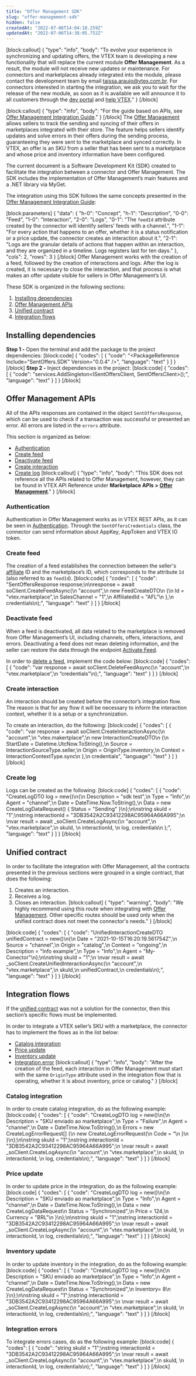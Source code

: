 ```yaml
---
title: "Offer Management SDK"
slug: "offer-management-sdk"
hidden: false
createdAt: "2022-07-06T14:04:18.259Z"
updatedAt: "2022-07-06T14:38:05.752Z"
---
```

[block:callout]
{
  "type": "info",
  "body": "To evolve your experience in synchronizing and updating offers, the VTEX team is developing a new functionality that will replace the current module **Offer Management**. As a result, the module will not receive new updates or maintenance.
  For connectors and marketplaces already integrated into the module, please contact the development team by email [taissa.araujo@vtex.com.br](taissa.araujo@vtex.com.br).
  For connectors interested in starting the integration, we ask you to wait for the release of the new module, as soon as it is available we will announce it to all customers through the [dev portal](https://developers.vtex.com/updates/release-notes) and [help VTEX](https://help.vtex.com/pt/en/announcements)."
}
[/block]

[block:callout]
{
  "type": "info",
  "body": "For the guide based on APIs, see [Offer Management Integration Guide](https://developers.vtex.com/vtex-rest-api/docs/sent-offers-integration-guide-connectors)."
}
[/block]
The [Offer Management](https://help.vtex.com/en/tutorial/offer-management--7MRb9S78aBdZjFGpbuffpE) allows sellers to track the sending and syncing of their offers in marketplaces integrated with their store. The feature helps sellers identify updates and solve errors in their offers during the sending process, guaranteeing they were sent to the marketplace and synced correctly.  In VTEX, an offer is an SKU from a seller that has been sent to a marketplace and whose price and inventory information have been configured. 

The current document is a Software Development Kit (SDK) created to facilitate the integration between a connector and Offer Management. The SDK includes the implementation of Offer Management’s main features and a .NET library via MyGet.

The integration using this SDK follows the same concepts presented in the [Offer Management Integration Guide](https://developers.vtex.com/vtex-rest-api/docs/sent-offers-integration-guide-connectors):

[block:parameters]
{
  "data": {
    "h-0": "Concept",
    "h-1": "Description",
    "0-0": "Feed",
    "1-0": "Interaction",
    "2-0": "Logs",
    "0-1": "The `feedId` attribute created by the connector will identify sellers’ feeds with a channel.",
    "1-1": "For every action that happens to an offer, whether it is a status notification or a price update, the connector creates an interaction about it.",
    "2-1": "Logs are the granular details of actions that happen within an interaction, and they are organized in a timeline. Logs registers last for ten days."
  },
  "cols": 2,
  "rows": 3
}
[/block]
Offer Management works with the creation of a feed, followed by the creation of interactions and logs. After the log is created, it is necessary to close the interaction, and that process is what makes an offer update visible for sellers in Offer Management’s UI.

These SDK is organized in the following sections:

1. [Installing dependencies](#installing-dependencies)
2. [Offer Management APIs](#offer-management-apis)
3. [Unified contract](#unified-contract)
4. [Integration flows](#integration-flows)

## Installing dependencies

**Step 1 -** Open the terminal and add the package to the project dependencies:
[block:code]
{
  "codes": [
    {
      "code": "<PackageReference Include=\"SentOffers.SDK\" Version=\"0.0.4\" />",
      "language": "text"
    }
  ]
}
[/block]
**Step 2 -** Inject dependencies in the project:
[block:code]
{
  "codes": [
    {
      "code": "services.AddSingleton<ISentOffersClient, SentOffersClient>();",
      "language": "text"
    }
  ]
}
[/block]
## Offer Management APIs

All of the APIs responses are contained in the object `SentOffersResponse`, which can be used to check if a transaction was successful or presented an error. All errors are listed in the `errors` attribute.

This section is organized as below:

- [Authentication](#authentication)
- [Create feed](#create-feed)
- [Deactivate feed](#deactivate-feed)
- [Create interaction](#create-interaction)
- [Create log](#create-log)
[block:callout]
{
  "type": "info",
  "body": "This SDK does not reference all the APIs related to Offer Management, however, they can be found in VTEX API Reference under **Marketplace APIs > [Offer Management](https://developers.vtex.com/vtex-rest-api/reference/createchannel)**."
}
[/block]
### Authentication

Authentication in Offer Management works as in VTEX REST APIs, as it can be seen in [Authentication](https://developers.vtex.com/docs/guides/getting-started-authentication). Through the `SentOffersCredentials` class, the connector can send information about AppKey, AppToken and VTEX IO token.

### Create feed

The creation of a feed establishes the connection between the seller's [affiliate](https://help.vtex.com/en/tutorial/configuring-affiliates--tutorials_187) ID and the marketplace’s ID, which corresponds to the attribute `Id` (also referred to as `feedId`).
[block:code]
{
  "codes": [
    {
      "code": "SentOffersResponse<FeedCreateResponseDto> response;\n\nresponse = await soClient.CreateFeedAsync(\n   \"account\",\n   new FeedCreateDTO\n   {\n      Id = \"vtex.marketplace\",\n      SalesChannel = \"1\",\n      AffiliatedId = \"AFL\"\n   },\n   credentials\n);",
      "language": "text"
    }
  ]
}
[/block]
### Deactivate feed

When a feed is deactivated, all data related to the marketplace is removed from Offer Management’s UI, including channels, offers, interactions, and errors. Deactivating a feed does not mean deleting information, and the seller can restore the data through the endpoint [Activate Feed](https://developers.vtex.com/vtex-rest-api/reference/create-feed).

In order to [delete a feed](https://developers.vtex.com/vtex-rest-api/reference/deactivate-feed), implement the code below:
[block:code]
{
  "codes": [
    {
      "code": "var response = await soClient.DeleteFeedAsync(\n   \"account\",\n   “vtex.marketplace”,\n   “credentials”\n);",
      "language": "text"
    }
  ]
}
[/block]
### Create interaction

An interaction should be created before the connector’s integration flow. The reason is that for any flow it will be necessary to inform the interaction context, whether it is a setup or a synchronization. 

To create an interaction, do the following:
[block:code]
{
  "codes": [
    {
      "code": "var response = await soClient.CreateInteractionAsync(\n  \"account\",\n  \"vtex.makertplace\",\n  new InteractionCreateDTO\n  {\n     StartDate = Datetime.UtcNow.ToString(),\n     Source =  InteractionSourceType.seller,\n     Origin = OriginType.inventory,\n     Context = InteractionContextType.sync\n  },\n  credentials",
      "language": "text"
    }
  ]
}
[/block]
### Create log

Logs can be created as the following:
[block:code]
{
  "codes": [
    {
      "code": "CreateLogDTO log = new()\n{\n   Description = \"sdk test\",\n   Type = \"Info\",\n   Agent = \"channel\",\n   Date = DateTime.Now.ToString(),\n   Data = new CreateLogDataRequest() { Status = \"Sending\" }\n};\n\nstring skuId = \"1\";\nstring interactionId = \"3DB3542A2C93412298AC95964A66A995\";\n \nvar result = await _soClient.CreateLogAsync(\n  \"account\",\n  \"vtex.marketplace\",\n  skuId, \n  interactionId, \n  log, credentials\n  );",
      "language": "text"
    }
  ]
}
[/block]
## Unified contract

In order to facilitate the integration with Offer Management, all the contracts presented in the previous sections were grouped in a single contract, that does the following:

1. Creates an interaction.
2. Receives a log.
3. Closes an interaction.
[block:callout]
{
  "type": "warning",
  "body": "We highly recommend using this route when integrating with [Offer Management](https://help.vtex.com/en/tutorial/gestao-de-anuncios--7MRb9S78aBdZjFGpbuffpE). Other specific routes should be used only when the unified contract does not meet the connector's needs."
}
[/block]

[block:code]
{
  "codes": [
    {
      "code": "UnifiedInteractionCreateDTO unifiedContract = new()\n{\n   Date = \"2021-10-15T16:20:19.561754Z\",\n   Source = \"channel\",\n   Origin = \"catalog\",\n   Context = \"ongoing\",\n   Description = \"Info example\",\n   Type = \"Info\",\n   Agent = \"My-Conector\"\n};\n\nstring skuId = \"1\";\n \nvar result = await _soClient.CreateUnifiedInteractionAsync(\n  \"account\",\n  \"vtex.marketplace\",\n  skuId,\n  unifiedContract,\n  credentials\n);",
      "language": "text"
    }
  ]
}
[/block]
## Integration flows

If the [unified contract](#unified-contract) was not a solution for the connector, then this section’s specific flows must be implemented. 

In order to integrate a VTEX seller’s SKU with a marketplace, the connector has to implement the flows as in the list below:

- [Catalog integration](#catalog-integration)
- [Price update](#price-update)
- [Inventory update](#inventory-update)
- [Integration error](#integration-errors)
[block:callout]
{
  "type": "info",
  "body": "After the creation of the feed, each interaction in Offer Management must start with the same `OriginType` attribute used in the integration flow that is operating, whether it is about inventory, price or catalog."
}
[/block]
### Catalog integration 

In order to create catalog integration, do as the following example:
[block:code]
{
  "codes": [
    {
      "code": "CreateLogDTO log = new()\n{\n   Description = \"SKU enviado ao marketplace\",\n   Type = \"Failure\",\n   Agent = \"channel\",\n   Date = DateTime.Now.ToString(),\n   Errors = new CreateLogErrorRequest[] {\n      new  CreateLogErrorRequest{\n        Code = “\n      }\n   }\n};\n\nstring skuId = \"1\";\nstring interactionId = \"3DB3542A2C93412298AC95964A66A995\";\n \nvar result = await _soClient.CreateLogAsync(\n  \"account\",\n  \"vtex.marketplace\",\n  skuId, \n  interactionId, \n  log, credentials\n);",
      "language": "text"
    }
  ]
}
[/block]
### Price update

In order to update price in the integration, do as the following example:
[block:code]
{
  "codes": [
    {
      "code": "CreateLogDTO log = new()\n{\n   Description = \"SKU enviado ao marketplace\",\n   Type = \"Info\",\n   Agent = \"channel\",\n   Date = DateTime.Now.ToString(),\n   Data = new CreateLogDataRequest\n     Status = \"Synchronized\",\n     Price = 124,\n     Currency = \"BRL\"\n   }\n};\n\nstring skuId = \"1\";\nstring interactionId = \"3DB3542A2C93412298AC95964A66A995\";\n \nvar result = await _soClient.CreateLogAsync(\n  \"account\",\n  \"vtex.marketplace\",\n  skuId, \n  interactionId, \n  log, credentials\n);",
      "language": "text"
    }
  ]
}
[/block]
### Inventory update

In order to update inventory in the integration, do as the following example:
[block:code]
{
  "codes": [
    {
      "code": "CreateLogDTO log = new()\n{\n   Description = \"SKU enviado ao marketplace\",\n   Type = \"Info\",\n   Agent = \"channel\",\n   Date = DateTime.Now.ToString(),\n   Data = new CreateLogDataRequest\n     Status = \"Synchronized\",\n     Inventory= 8\n   }\n};\n\nstring skuId = \"1\";\nstring interactionId = \"3DB3542A2C93412298AC95964A66A995\";\n \nvar result = await _soClient.CreateLogAsync(\n  \"account\",\n  \"vtex.marketplace\",\n  skuId, \n  interactionId, \n  log, credentials\n);",
      "language": "text"
    }
  ]
}
[/block]
### Integration errors

To integrate errors cases, do as the following example:
[block:code]
{
  "codes": [
    {
      "code": "string skuId = \"1\";\nstring interactionId = \"3DB3542A2C93412298AC95964A66A995\";\n \nvar result = await _soClient.CreateLogAsync(\n  \"account\",\n  \"vtex.marketplace\",\n  skuId, \n  interactionId, \n  log, credentials\n);",
      "language": "text"
    }
  ]
}
[/block]